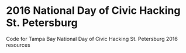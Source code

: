 # 2016 National Day of Civic Hacking St. Petersburg
Code for Tampa Bay National Day of Civic Hacking St. Petersburg 2016 resources
